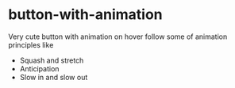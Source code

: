# button-with-animation
Very cute button with animation on hover
follow some of animation principles like


  - Squash and stretch
  - Anticipation
  - Slow in and slow out
